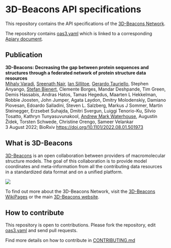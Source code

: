# 3D-Beacons API specifications

This repository contains the API specifications of the [3D-Beacons Network](https://www.ebi.ac.uk/pdbe/pdbe-kb/3dbeacons/). 

The repository contains [oas3.yaml](oas3.yaml) which is linked to a corresponding [Apiary document](https://3dbeacons.docs.apiary.io/#).

## Publication
**3D-Beacons: Decreasing the gap between protein sequences and structures through a federated network of protein structure data resources**<br> 
[Mihaly Varadi](https://github.com/mvaradi), [Sreenath Nair](https://github.com/sreenathnair), [Ian Sillitoe](https://github.com/orgs/3D-Beacons/people/sillitoe), [Gerardo Tauriello](https://github.com/orgs/3D-Beacons/people/gtauriello), Stephen Anyango, [Stefan Bienert](https://github.com/orgs/3D-Beacons/people/bienchen), Clemente Borges, Mandar Deshpande, Tim Green, Demis Hassabis, Andras Hatos, Tamas Hegedus, Maarten L Hekkelman, Robbie Joosten, John Jumper, Agata Laydon, Dmitry Molodenskiy, Damiano Piovesan, Edoardo Salladini, Steven L. Salzberg, Markus J Sommer, Martin Steinegger, Erzsebet Suhajda, Dmitri Svergun, Luiggi Tenorio-Ku, Silvio Tosatto, Kathryn Tunyasuvunakool, [Andrew Mark Waterhouse](https://github.com/orgs/3D-Beacons/people/awaterho), Augustin Žídek, Torsten Schwede, Christine Orengo, Sameer Velankar<br>
3 August 2022; BioRxiv https://doi.org/10.1101/2022.08.01.501973

## What is 3D-Beacons

[3D-Beacons](https://www.ebi.ac.uk/pdbe/pdbe-kb/3dbeacons/) is an open collaboration between providers of macromolecular structure models. The goal of this collaboration is to provide model coordinates and meta-information from all the contributing data resources in a standardized data format and on a unified platform.

<img src="https://www.ebi.ac.uk/pdbe/pdbe-kb/3dbeacons/assets/img/overview.png">

To find out more about the 3D-Beacons Network, visit the [3D-Beacons WikiPages](https://github.com/3D-Beacons/3D-Beacons/wiki) or the main [3D-Beacons website](https://www.ebi.ac.uk/pdbe/pdbe-kb/3dbeacons/).

## How to contribute

This repository is open to contributions. Please fork the repository, edit [oas3.yaml](oas3.yaml) and send pull requests.

Find more details on how to contribute in [CONTRIBUTING.md](CONTRIBUTING.md)
